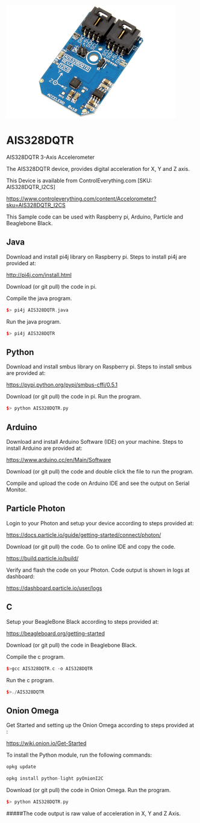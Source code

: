 [![AIS328DQTR](AIS328DQTR_I2CS.png)](https://www.controleverything.com/content/Accelorometer?sku=AIS328DQTR_I2CS)
# AIS328DQTR
AIS328DQTR 3-Axis Accelerometer

The AIS328DQTR device, provides digital acceleration for X, Y and Z axis.

This Device is available from ControlEverything.com [SKU: AIS328DQTR_I2CS]

https://www.controleverything.com/content/Accelorometer?sku=AIS328DQTR_I2CS

This Sample code can be used with Raspberry pi, Arduino, Particle and Beaglebone Black.

## Java
Download and install pi4j library on Raspberry pi. Steps to install pi4j are provided at:

http://pi4j.com/install.html

Download (or git pull) the code in pi.

Compile the java program.
```cpp
$> pi4j AIS328DQTR.java
```

Run the java program.
```cpp
$> pi4j AIS328DQTR
```

## Python
Download and install smbus library on Raspberry pi. Steps to install smbus are provided at:

https://pypi.python.org/pypi/smbus-cffi/0.5.1

Download (or git pull) the code in pi. Run the program.

```cpp
$> python AIS328DQTR.py
```

## Arduino
Download and install Arduino Software (IDE) on your machine. Steps to install Arduino are provided at:

https://www.arduino.cc/en/Main/Software

Download (or git pull) the code and double click the file to run the program.

Compile and upload the code on Arduino IDE and see the output on Serial Monitor.


## Particle Photon

Login to your Photon and setup your device according to steps provided at:

https://docs.particle.io/guide/getting-started/connect/photon/

Download (or git pull) the code. Go to online IDE and copy the code.

https://build.particle.io/build/

Verify and flash the code on your Photon. Code output is shown in logs at dashboard:

https://dashboard.particle.io/user/logs


## C

Setup your BeagleBone Black according to steps provided at:

https://beagleboard.org/getting-started

Download (or git pull) the code in Beaglebone Black.

Compile the c program.
```cpp
$>gcc AIS328DQTR.c -o AIS328DQTR
```
Run the c program.
```cpp
$>./AIS328DQTR
```
 
## Onion Omega

Get Started and setting up the Onion Omega according to steps provided at :

https://wiki.onion.io/Get-Started

To install the Python module, run the following commands:
```cpp
opkg update
```
```cpp
opkg install python-light pyOnionI2C
```

Download (or git pull) the code in Onion Omega. Run the program.

```cpp
$> python AIS328DQTR.py
```
#####The code output is raw value of acceleration in X, Y and Z Axis.
